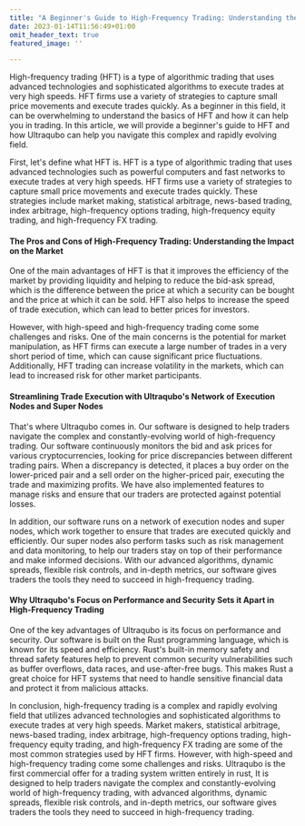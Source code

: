 ```yaml
---
title: "A Beginner's Guide to High-Frequency Trading: Understanding the Basics and How Ultraqubo Can Help"
date: 2023-01-14T11:56:49+01:00
omit_header_text: true
featured_image: ''

---
```


High-frequency trading (HFT) is a type of algorithmic trading that uses advanced technologies and sophisticated algorithms to execute trades at very high speeds. HFT firms use a variety of strategies to capture small price movements and execute trades quickly. As a beginner in this field, it can be overwhelming to understand the basics of HFT and how it can help you in trading. In this article, we will provide a beginner's guide to HFT and how Ultraqubo can help you navigate this complex and rapidly evolving field.

First, let's define what HFT is. HFT is a type of algorithmic trading that uses advanced technologies such as powerful computers and fast networks to execute trades at very high speeds. HFT firms use a variety of strategies to capture small price movements and execute trades quickly. These strategies include market making, statistical arbitrage, news-based trading, index arbitrage, high-frequency options trading, high-frequency equity trading, and high-frequency FX trading.

#### The Pros and Cons of High-Frequency Trading: Understanding the Impact on the Market
One of the main advantages of HFT is that it improves the efficiency of the market by providing liquidity and helping to reduce the bid-ask spread, which is the difference between the price at which a security can be bought and the price at which it can be sold. HFT also helps to increase the speed of trade execution, which can lead to better prices for investors.

However, with high-speed and high-frequency trading come some challenges and risks. One of the main concerns is the potential for market manipulation, as HFT firms can execute a large number of trades in a very short period of time, which can cause significant price fluctuations. Additionally, HFT trading can increase volatility in the markets, which can lead to increased risk for other market participants.

#### Streamlining Trade Execution with Ultraqubo's Network of Execution Nodes and Super Nodes
That's where Ultraqubo comes in. Our software is designed to help traders navigate the complex and constantly-evolving world of high-frequency trading. Our software continuously monitors the bid and ask prices for various cryptocurrencies, looking for price discrepancies between different trading pairs. When a discrepancy is detected, it places a buy order on the lower-priced pair and a sell order on the higher-priced pair, executing the trade and maximizing profits. We have also implemented features to manage risks and ensure that our traders are protected against potential losses.

In addition, our software runs on a network of execution nodes and super nodes, which work together to ensure that trades are executed quickly and efficiently. Our super nodes also perform tasks such as risk management and data monitoring, to help our traders stay on top of their performance and make informed decisions. With our advanced algorithms, dynamic spreads, flexible risk controls, and in-depth metrics, our software gives traders the tools they need to succeed in high-frequency trading.

#### Why Ultraqubo's Focus on Performance and Security Sets it Apart in High-Frequency Trading
One of the key advantages of Ultraqubo is its focus on performance and security. Our software is built on the Rust programming language, which is known for its speed and efficiency. Rust's built-in memory safety and thread safety features help to prevent common security vulnerabilities such as buffer overflows, data races, and use-after-free bugs. This makes Rust a great choice for HFT systems that need to handle sensitive financial data and protect it from malicious attacks.

In conclusion, high-frequency trading is a complex and rapidly evolving field that utilizes advanced technologies and sophisticated algorithms to execute trades at very high speeds. Market makers, statistical arbitrage, news-based trading, index arbitrage, high-frequency options trading, high-frequency equity trading, and high-frequency FX trading are some of the most common strategies used by HFT firms. However, with high-speed and high-frequency trading come some challenges and risks. Ultraqubo is the first commercial offer for a trading system written entirely in rust, It is designed to help traders navigate the complex and constantly-evolving world of high-frequency trading, with advanced algorithms, dynamic spreads, flexible risk controls, and in-depth metrics, our software gives traders the tools they need to succeed in high-frequency trading.